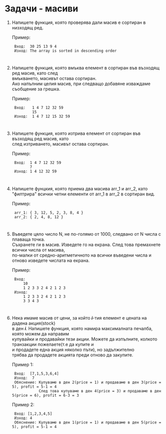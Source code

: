 # Задачи - масиви

1. Напишете функция, която проверява дали масив е сортиран в низходящ ред.

    Пример:

        Вход:  30 25 13 9 4
        Изход: The array is sorted in descending order
# 

2. Напишете функция, която вмъква елемент в сортиран във възходящ ред масив, като след<br>
вмъкването, масивът остава сортиран.<br>
Ако напълним целия масив, при следващо добавяне изваждаме съобщение за грешка.<br>

    Пример:

        Вход:   1 4 7 12 32 59
                15
        Изход:  1 4 7 12 15 32 59
# 

3. Напишете функция, която изтрива елемент от сортиран във възходящ ред масив, като<br>
след изтриването, масивът остава сортиран.

    Пример:

        Вход:  1 4 7 12 32 59
               7
        Изход: 1 4 12 32 59
# 

4. Напишете фунцкия, която приема два масива arr_1 и arr_2, като<br>
"филтрира" всички четни елементи от arr_1 в arr_2 в сортиран вид.

    Пример:

        arr_1: { 3, 12, 5, 2, 3, 8, 4 }
        arr_2: { 2, 4, 8, 12 }
# 

5. Въведете цяло число N, не по-голямо от 1000, следвано от N числа с плаваща точка. <br>
Съхранете ги в масив. Изведете го на екрана. След това премахнете всички числа от масива,<br> 
по-малки от средно-аритметичното на всички въведени числа и отново изведете числата на екрана.

    Пример:

        Вход: 
            10
            1 2 3 3 2 4 2 1 2 3
        Изход: 
            1 2 3 3 2 4 2 1 2 3
            3 3 4 3
# 

6. Нека имаме масив от цени, за който <b><i>i</i></b>-тия елемент е цената на дадена акция(stock)<br>
в ден <b><i>i</i></b>. Напишете функция, която намира максималната печалба, която можем да направим<br>
купувайки и продавайки тези акции. Можете да изпълните, колкото транзакции пожелаете(т.е да купите и <br>
и продадете една акция няколко пъти), но задължително<br>
трябва да продадете акцията преди отново да закупите.

    Пример 1:

        Вход:  [7,1,5,3,6,4]
        Изход:  7
        Обяснение: Купуваме в ден 2(price = 1) и продаваме в ден 3(price = 5), profit = 5-1 = 4
                   След това купуваме в ден 4(price = 3) и продаваме в ден 5(price = 6), profit = 6-3 = 3

    Пример 2:

        Вход: [1,2,3,4,5]
        Изход: 4
        Обяснение: Купуваме в ден 1(price = 1) и продаваме в ден 5(price = 5), profit = 5-1 = 4